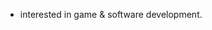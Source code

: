 - interested in game & software development.

<!---
genesick/genesick is a ✨ special ✨ repository because its `README.md` (this file) appears on your GitHub profile.
You can click the Preview link to take a look at your changes.
--->
